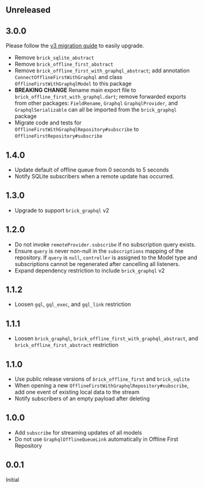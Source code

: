 ## Unreleased

## 3.0.0

Please follow the [v3 migration guide](https://github.com/GetDutchie/brick/issues/325) to easily upgrade.

* Remove `brick_sqlite_abstract`
* Remove `brick_offline_first_abstract`
* Remove `brick_offline_first_with_graphql_abstract`; add annotation `ConnectOfflineFirstWithGraphql` and class `OfflineFirstWithGraphqlModel` to this package
* **BREAKING CHANGE** Rename main export file to `brick_offline_first_with_graphql.dart`; remove forwarded exports from other packages: `FieldRename`, `Graphql` `GraphqlProvider`,  and `GraphqlSerializable` can all be imported from the `brick_graphql` package
* Migrate code and tests for `OfflineFirstWithGraphqlRepository#subscribe` to `OfflineFirstRepository#subscribe`

## 1.4.0

* Update default of offline queue from 0 seconds to 5 seconds
* Notify SQLite subscribers when a remote update has occurred.

## 1.3.0

* Upgrade to support `brick_graphql` v2

## 1.2.0

* Do not invoke `remoteProvider.subscribe` if no subscription query exists.
* Ensure `query` is never non-null in the `subscriptions` mapping of the repository. If `query` is `null`, `controller` is assigned to the Model type and subscriptions cannot be regenerated after cancelling all listeners.
* Expand dependency restriction to include `brick_graphql` v2

## 1.1.2

* Loosen `gql`, `gql_exec`, and `gql_link` restriction

## 1.1.1

* Loosen `brick_graphql`, `brick_offline_first_with_graphql_abstract`, and `brick_offline_first_abstract` restriction

## 1.1.0

* Use public release versions of `brick_offline_first` and `brick_sqlite`
* When opening a new `OfflineFirstWithGraphqlRepository#subscribe`, add one event of existing local data to the stream
* Notify subscribers of an empty payload after deleting

## 1.0.0

* Add `subscribe` for streaming updates of all models
* Do not use `GraphqlOfflineQueueLink` automatically in Offline First Repository

## 0.0.1

Initial
